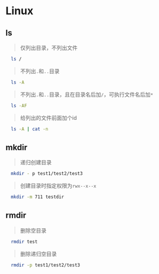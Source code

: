 # Linux

## ls

> 仅列出目录，不列出文件

```bash
  ls /
```

> 不列出`.`和`..`目录

```bash
  ls -A
```

> 不列出`.`和`..`目录，且在目录名后加`/`，可执行文件名后加`*`

```bash
  ls -AF
```

> 给列出的文件前面加个id

```bash
  ls -A | cat -n
```

## mkdir

> 递归创建目录

```bash
  mkdir - p test1/test2/test3
```

> 创建目录时指定权限为`rwx--x--x`

```bash
  mkdir -m 711 testdir
```

## rmdir

> 删除空目录

```bash
  rmdir test
```

> 删除递归空目录

```bash
  rmdir -p test1/test2/test3
```
